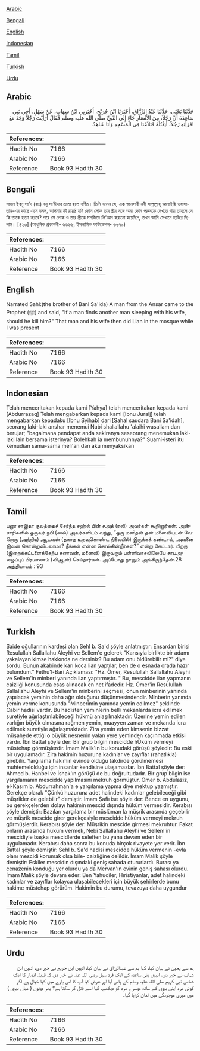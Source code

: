 [Arabic](#arabic)

[Bengali](#bengali)

[English](#english)

[Indonesian](#indonesian)

[Tamil](#tamil)

[Turkish](#turkish)

[Urdu](#urdu)

## Arabic


<div dir="rtl" lang="ar" style={{fontSize:'larger',backgroundColor:'#f8f9fa',padding:20}}>
حَدَّثَنَا يَحْيَى، حَدَّثَنَا عَبْدُ الرَّزَّاقِ، أَخْبَرَنَا ابْنُ جُرَيْجٍ، أَخْبَرَنِي ابْنُ شِهَابٍ، عَنْ سَهْلٍ، أَخِي بَنِي سَاعِدَةَ أَنَّ رَجُلاً، مِنَ الأَنْصَارِ جَاءَ إِلَى النَّبِيِّ صلى الله عليه وسلم فَقَالَ أَرَأَيْتَ رَجُلاً وَجَدَ مَعَ امْرَأَتِهِ رَجُلاً، أَيَقْتُلُهُ فَتَلاَعَنَا فِي الْمَسْجِدِ وَأَنَا شَاهِدٌ‏.‏
</div>
<div style={{backgroundColor:'#f8f9fa',padding:20, marginBottom: 10}}><table> <thead> <tr> <th>References:</th> <th></th> </tr> </thead> <tbody><tr><td>Hadith No</td><td>7166</td></tr><tr><td>Arabic No</td><td>7166</td></tr><tr><td>Reference</td><td>Book 93 Hadith 30</td></tr></tbody></table></div>

## Bengali


<div dir="ltr" lang="bn" style={{fontSize:'larger',backgroundColor:'#f8f9fa',padding:20}}>
সাহল ইবনু সা‘দ (রাঃ) বনূ সা‘ঈদার ভ্রাতা হতে বর্ণিত। তিনি বলেন যে, এক আনসারী নবী সাল্লাল্লাহু আলাইহি ওয়াসাল্লাম-এর কাছে এসে বলল, আপনার কী রায়? যদি কোন লোক তার স্ত্রীর সঙ্গে অন্য কোন পরুষকে দেখতে পায় তাহলে সে কি তাকে হত্যা করবে? পরে সে লোক ও তার স্ত্রীকে মসজিদে লি‘আন করানো হয়েছিল, তখন আমি সেখানে হাজির ছিলাম। [৪২৩] (আধুনিক প্রকাশনী- ৬৬৬৬, ইসলামিক ফাউন্ডেশন- ৬৬৭৯)
</div>
<div style={{backgroundColor:'#f8f9fa',padding:20, marginBottom: 10}}><table> <thead> <tr> <th>References:</th> <th></th> </tr> </thead> <tbody><tr><td>Hadith No</td><td>7166</td></tr><tr><td>Arabic No</td><td>7166</td></tr><tr><td>Reference</td><td>Book 93 Hadith 30</td></tr></tbody></table></div>

## English


<div dir="ltr" lang="en" style={{fontSize:'larger',backgroundColor:'#f8f9fa',padding:20}}>
Narrated Sahl:(the brother of Bani Sa'ida) A man from the Ansar came to the Prophet (ﷺ) and said, "If a man finds another man sleeping with his wife, should he kill him?" That man and his wife then did Lian in the mosque while I was present
</div>
<div style={{backgroundColor:'#f8f9fa',padding:20, marginBottom: 10}}><table> <thead> <tr> <th>References:</th> <th></th> </tr> </thead> <tbody><tr><td>Hadith No</td><td>7166</td></tr><tr><td>Arabic No</td><td>7166</td></tr><tr><td>Reference</td><td>Book 93 Hadith 30</td></tr></tbody></table></div>

## Indonesian


<div dir="ltr" lang="id" style={{fontSize:'larger',backgroundColor:'#f8f9fa',padding:20}}>
Telah menceritakan kepada kami [Yahya] telah menceritakan kepada kami [Abdurrazaq] Telah mengabarkan kepada kami [Ibnu Juraij] telah mengabarkan kepadaku [Ibnu Syihab] dari [Sahal saudara Bani Sa'idah], seorang laki-laki anshar menemui Nabi shallallahu 'alaihi wasallam dan berujar; "bagaimana pendapat anda sekiranya seseorang menemukan laki-laki lain bersama isterinya? Bolehkah ia membunuhnya?" Suami-isteri itu kemudian sama-sama meli'an dan aku menyaksikan
</div>
<div style={{backgroundColor:'#f8f9fa',padding:20, marginBottom: 10}}><table> <thead> <tr> <th>References:</th> <th></th> </tr> </thead> <tbody><tr><td>Hadith No</td><td>7166</td></tr><tr><td>Arabic No</td><td>7166</td></tr><tr><td>Reference</td><td>Book 93 Hadith 30</td></tr></tbody></table></div>

## Tamil


<div dir="ltr" lang="ta" style={{fontSize:'larger',backgroundColor:'#f8f9fa',padding:20}}>
பனூ சாஇதா குலத்தைச் சேர்ந்த சஹ்ல் பின் சஅத் (ரலி) அவர்கள் கூறினார்கள்: அன்சாரிகளில் ஒருவர் நபி (ஸல்) அவர்களிடம் வந்து, “ஒரு மனிதன் தன் மனைவியுடன் வேறொரு (அந்நிய) ஆடவன் (தகாத உறவுகொண்ட நிலையில்) இருக்கக் கண்டால், அவனை இவன் கொன்றுவிடலாமா? நீங்கள் என்ன சொல்கின்றீர்கள்?” என்று கேட்டார். பிறகு (இறைக்கட்டளைக்கேற்ப கணவன், மனைவி) இருவரும் பள்ளிவாசலிலேயே சாபஅழைப்புப் பிரமாணம் (லிஆன்) செய்தார்கள். அப்போது நானும் அங்கிருந்தேன்.28 அத்தியாயம் : 93
</div>
<div style={{backgroundColor:'#f8f9fa',padding:20, marginBottom: 10}}><table> <thead> <tr> <th>References:</th> <th></th> </tr> </thead> <tbody><tr><td>Hadith No</td><td>7166</td></tr><tr><td>Arabic No</td><td>7166</td></tr><tr><td>Reference</td><td>Book 93 Hadith 30</td></tr></tbody></table></div>

## Turkish


<div dir="ltr" lang="tr" style={{fontSize:'larger',backgroundColor:'#f8f9fa',padding:20}}>
Saide oğullarının kardeşi olan Sehl b. Sa'd şöyle anlatmıştır: Ensardan birisi Resulullah Sallallahu Aleyhi ve Sellem'e gelerek "Karısıyla birlikte bir adamı yakalayan kimse hakkında ne dersiniz? Bu adam onu öldürebilir mi?" diye sordu. Bunun akabinde karı koca lian yaptılar, ben de o esnada orada hazır bulundum." Fethu'l-Bari Açıklaması: "Hz. Ömer, Resulullah Sallallahu Aleyhi ve Sellem'in minberi yanında lian yaptırmıştır. " Bu, mescidde lian yapmanın caizliği konusunda esas alınacak en net ifadedir. Hz. Ömer'in Resulullah Sallallahu Aleyhi ve Sellem'in minberini seçmesi, onun minberinin yanında yapılacak yeminin daha ağır olduğunu düşünmesindendir. Minberin yanında yemin verme konusunda "Minberimin yanında yemin edilmez" şeklinde Cabir hadisi vardır. Bu hadisten yeminlerin belli mekanlarda icra edilmek suretiyle ağırlaştırılabileceği hükmü anlaşılmaktadır. Üzerine yemin edilen varlığın büyük olmasına rağmen yemin, muayyen zaman ve mekanda icra edilmek suretiyle ağırlaşmaktadır. Zira yemin eden kimsenin bizzat müşahede ettiği o büyük nesnenin yalan yere yeminden kaçınmada etkisi vardır. İbn Battal şöyle der: Bir grup bilgin mescidde hÜküm vermeyi müstehap görmüşlerdir. İmam Malik'in bu konudaki görüşü şöyledir: Bu eski bir uygulamadır. Zira hakimin huzuruna kadınlar ve zayıflar (rahatlıkla) girebilir. Yargılama hakimin evinde olduğu takdirde görülmemesi muhtemelolduğu için insanlar kendisine ulaşamazlar. İbn Battal şöyle der: Ahmed b. Hanbel ve İshak'ın görüşü de bu doğrultudadır. Bir grup bilgin ise yargılamanın mescidde yapılmasını mekruh görmüştür. Ömer b. Abdulaziz, el-Kasım b. Abdurrahman'a e yargılama yapma diye mektup yazmıştır. Gerekçe olarak "Çünkü huzuruna adet halindeki kadınlar gelebileceği gibi müşrikler de gelebilir" demiştir. İmam Şafiı ise şöyle der: Bence en uygunu, bu gerekçelerden dolayı hakimin mescid dışında hüküm vermesidir. Kerabısı şöyle demiştir: Bazıları yargılama bir müslüman la müşrik arasında geçebilir ve müşrik mescide girer gerekçesiyle mescidde hüküm vermeyi mekruh görmüşlerdir. Kerabısı şöyle der: Müşrikin mescide girmesi mekruhtur. Fakat onların arasında hüküm vermek, Nebi Sallallahu Aleyhi ve Sellem'in mescidiyle başka mescidlerde seleften bu yana devam eden bir uygulamadır. Kerabısı daha sonra bu konuda birçok rivayete yer verir. İbn Battal şöyle demiştir: Sehl b. Sa'd hadisi mescidde hüküm vermenin -evla olanı mescidi korumak olsa bile- caizliğine delildir. İmam Malik şöyle demiştir: Eskiler mescidin dışındaki geniş sahada otururlardı. Burası ya cenazenin konduğu yer olurdu ya da Mervan'ın evinin geniş sahası olurdu. İmam Malik şöyle devam eder: Ben Yahudiler, Hıristiyanlar, adet halindeki kadınlar ve zayıflar kolayca ulaşabilecekleri için büyük şehirlerde bunu hakime müstehap görürüm. Hakimin bu durumu, tevazuya daha uygundur
</div>
<div style={{backgroundColor:'#f8f9fa',padding:20, marginBottom: 10}}><table> <thead> <tr> <th>References:</th> <th></th> </tr> </thead> <tbody><tr><td>Hadith No</td><td>7166</td></tr><tr><td>Arabic No</td><td>7166</td></tr><tr><td>Reference</td><td>Book 93 Hadith 30</td></tr></tbody></table></div>

## Urdu


<div dir="rtl" lang="ur" style={{fontSize:'larger',backgroundColor:'#f8f9fa',padding:20}}>
ہم سے یحییٰ نے بیان کیا، کہا ہم سے عبدالرزاق نے بیان کیا، انہیں ابن جریج نے خبر دی، انہیں ابن شہاب نے خبر دی، انہیں بنی ساعدہ کے ایک فرد سہل رضی اللہ عنہ نے خبر دی کہ قبیلہ انصار کا ایک شخص نبی کریم صلی اللہ علیہ وسلم کے پاس آیا اور عرض کیا آپ کا اس بارے میں کیا خیال ہے اگر کوئی مرد اپنی بیوی کے ساتھ دوسرے مرد کو دیکھے، کیا اسے قتل کر سکتا ہے؟ پھر دونوں ( میاں بیوی ) میں میری موجودگی میں لعان کرایا گیا۔
</div>
<div style={{backgroundColor:'#f8f9fa',padding:20, marginBottom: 10}}><table> <thead> <tr> <th>References:</th> <th></th> </tr> </thead> <tbody><tr><td>Hadith No</td><td>7166</td></tr><tr><td>Arabic No</td><td>7166</td></tr><tr><td>Reference</td><td>Book 93 Hadith 30</td></tr></tbody></table></div>